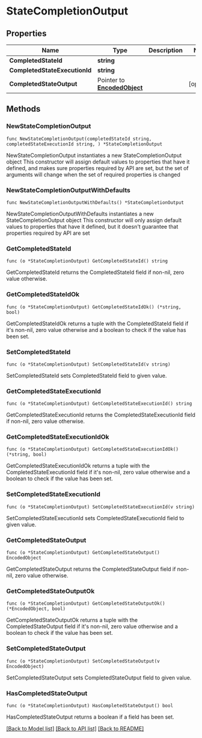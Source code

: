 # StateCompletionOutput

## Properties

Name | Type | Description | Notes
------------ | ------------- | ------------- | -------------
**CompletedStateId** | **string** |  | 
**CompletedStateExecutionId** | **string** |  | 
**CompletedStateOutput** | Pointer to [**EncodedObject**](EncodedObject.md) |  | [optional] 

## Methods

### NewStateCompletionOutput

`func NewStateCompletionOutput(completedStateId string, completedStateExecutionId string, ) *StateCompletionOutput`

NewStateCompletionOutput instantiates a new StateCompletionOutput object
This constructor will assign default values to properties that have it defined,
and makes sure properties required by API are set, but the set of arguments
will change when the set of required properties is changed

### NewStateCompletionOutputWithDefaults

`func NewStateCompletionOutputWithDefaults() *StateCompletionOutput`

NewStateCompletionOutputWithDefaults instantiates a new StateCompletionOutput object
This constructor will only assign default values to properties that have it defined,
but it doesn't guarantee that properties required by API are set

### GetCompletedStateId

`func (o *StateCompletionOutput) GetCompletedStateId() string`

GetCompletedStateId returns the CompletedStateId field if non-nil, zero value otherwise.

### GetCompletedStateIdOk

`func (o *StateCompletionOutput) GetCompletedStateIdOk() (*string, bool)`

GetCompletedStateIdOk returns a tuple with the CompletedStateId field if it's non-nil, zero value otherwise
and a boolean to check if the value has been set.

### SetCompletedStateId

`func (o *StateCompletionOutput) SetCompletedStateId(v string)`

SetCompletedStateId sets CompletedStateId field to given value.


### GetCompletedStateExecutionId

`func (o *StateCompletionOutput) GetCompletedStateExecutionId() string`

GetCompletedStateExecutionId returns the CompletedStateExecutionId field if non-nil, zero value otherwise.

### GetCompletedStateExecutionIdOk

`func (o *StateCompletionOutput) GetCompletedStateExecutionIdOk() (*string, bool)`

GetCompletedStateExecutionIdOk returns a tuple with the CompletedStateExecutionId field if it's non-nil, zero value otherwise
and a boolean to check if the value has been set.

### SetCompletedStateExecutionId

`func (o *StateCompletionOutput) SetCompletedStateExecutionId(v string)`

SetCompletedStateExecutionId sets CompletedStateExecutionId field to given value.


### GetCompletedStateOutput

`func (o *StateCompletionOutput) GetCompletedStateOutput() EncodedObject`

GetCompletedStateOutput returns the CompletedStateOutput field if non-nil, zero value otherwise.

### GetCompletedStateOutputOk

`func (o *StateCompletionOutput) GetCompletedStateOutputOk() (*EncodedObject, bool)`

GetCompletedStateOutputOk returns a tuple with the CompletedStateOutput field if it's non-nil, zero value otherwise
and a boolean to check if the value has been set.

### SetCompletedStateOutput

`func (o *StateCompletionOutput) SetCompletedStateOutput(v EncodedObject)`

SetCompletedStateOutput sets CompletedStateOutput field to given value.

### HasCompletedStateOutput

`func (o *StateCompletionOutput) HasCompletedStateOutput() bool`

HasCompletedStateOutput returns a boolean if a field has been set.


[[Back to Model list]](../README.md#documentation-for-models) [[Back to API list]](../README.md#documentation-for-api-endpoints) [[Back to README]](../README.md)


